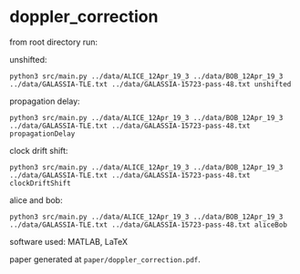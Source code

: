 # doppler_correction

from root directory run:

unshifted:
```
python3 src/main.py ../data/ALICE_12Apr_19_3 ../data/BOB_12Apr_19_3 ../data/GALASSIA-TLE.txt ../data/GALASSIA-15723-pass-48.txt unshifted
```

propagation delay:
```
python3 src/main.py ../data/ALICE_12Apr_19_3 ../data/BOB_12Apr_19_3 ../data/GALASSIA-TLE.txt ../data/GALASSIA-15723-pass-48.txt propagationDelay
```

clock drift shift:
```
python3 src/main.py ../data/ALICE_12Apr_19_3 ../data/BOB_12Apr_19_3 ../data/GALASSIA-TLE.txt ../data/GALASSIA-15723-pass-48.txt clockDriftShift
```

alice and bob:
```
python3 src/main.py ../data/ALICE_12Apr_19_3 ../data/BOB_12Apr_19_3 ../data/GALASSIA-TLE.txt ../data/GALASSIA-15723-pass-48.txt aliceBob
```

software used: MATLAB, LaTeX

paper generated at `paper/doppler_correction.pdf`.
